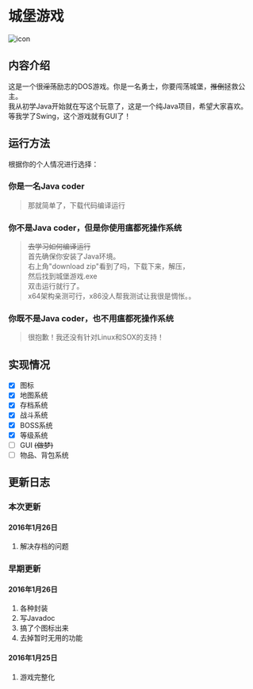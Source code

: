 # 城堡游戏
![icon](https://github.com/ice1000/Castle-game/blob/master/drawable/castle.ico)

## 内容介绍

这是一个很~~淫荡~~励志的DOS游戏。你是一名勇士，你要闯荡城堡，~~推倒~~拯救公主。<br/>
我从初学Java开始就在写这个玩意了，这是一个纯Java项目，希望大家喜欢。<br/>
等我学了Swing，这个游戏就有GUI了！<br/>

## 运行方法
根据你的个人情况进行选择：
### 你是一名Java coder
> 那就简单了，下载代码编译运行

### 你不是Java coder，但是你使用瘟都死操作系统
> ~~去学习如何编译运行~~<br/>
首先确保你安装了Java环境。<br/>
右上角"download zip"看到了吗，下载下来，解压，<br/>
然后找到城堡游戏.exe<br/>
双击运行就行了。<br/>
x64架构亲测可行，x86没人帮我测试让我很是惆怅。。

### 你既不是Java coder，也不用瘟都死操作系统
> 很抱歉！我还没有针对Linux和SOX的支持！

## 实现情况
- [X] 图标
- [X] 地图系统
- [X] 存档系统
- [X] 战斗系统
- [X] BOSS系统
- [X] 等级系统
- [ ] GUI ~~(做梦)~~
- [ ] 物品、背包系统

## 更新日志

### 本次更新

#### 2016年1月26日
1. 解决存档的问题

### 早期更新

#### 2016年1月26日 
1. 各种封装
1. 写Javadoc
1. 搞了个图标出来
1. 去掉暂时无用的功能

#### 2016年1月25日
1. 游戏完整化